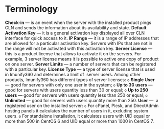 # Terminology


**Check-in** — is an event when the server with the installed product pings CLN and sends the information about its availability and state.
**Default Activation Key** — it is a general activation key displayed all over CLN interface for quick access to it.
**IP Range** — it is a range of IP addresses that are allowed for a particular activation key. Servers with IPs that are not in the range will not be activated with this activation key.
**Server License** — this is a product license that allows to activate it on the servers. For example, 3 server license means it is possible to active one copy of product on one server.
**Server Limits** — a number of servers that can be registered with a particular key.
**License Type** — a type of server license that is used in Imunify360 and determines a limit of  server users. Among other products, Imunify360 has different types of server licenses:
`o` **Single User** — good for servers with only one user in the system;
`o` **Up to 30 users** — good for servers with users quantity less than 30 or equal;
`o` **Up to 250 users** — good for servers with users quantity less than 250 or equal;
`o` **Unlimited** — good for servers with users quantity more than 250.
**User** —  a registered user on the installed server:
`o` For cPanel, Plesk, and DirectAdmin hosting panels it calculates the number of users in it, excluding system users.
`o` For standalone installation, it calculates users with UID equal or more than 500 in CentOS 6 and UID equal or more than 1000 in CentOS 7.


